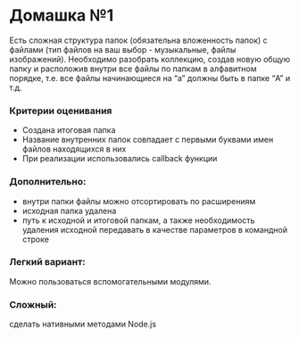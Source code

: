# Домашка №1

Есть сложная структура папок (обязательна вложенность папок) с файлами (тип файлов на ваш выбор - музыкальные, файлы изображений). Необходимо разобрать коллекцию, создав новую общую папку и расположив внутри все файлы по папкам в алфавитном порядке, т.е. все файлы начинающиеся на “a” должны быть в папке “A” и т.д.

### Критерии оценивания

* Создана итоговая папка
* Название внутренних папок совпадает с первыми буквами имен файлов находящихся в них
* При реализации использовались callback функции

### Дополнительно:

* внутри папки файлы можно отсортировать по расширениям
* исходная папка удалена
* путь к исходной и итоговой папкам, а также необходимость удаления исходной передавать в качестве параметров в командной строке

### Легкий вариант:

Можно пользоваться вспомогательными модулями.

### Сложный:

сделать нативными методами Node.js
